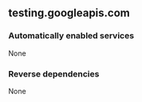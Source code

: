 ## testing.googleapis.com

### Automatically enabled services

None

### Reverse dependencies

None
